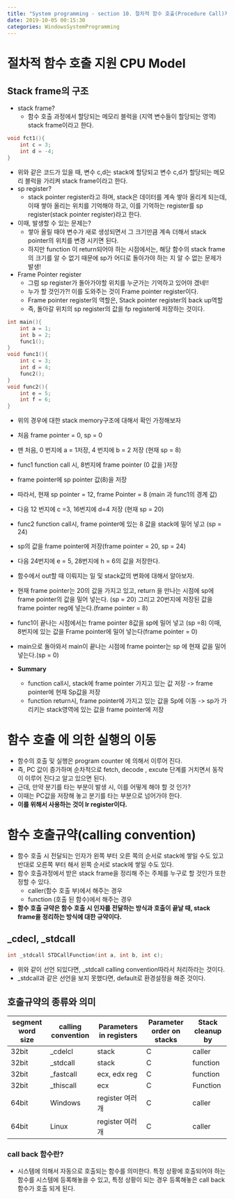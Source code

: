 ```yaml
---
title: "System programming - section 10. 절차적 함수 호출(Procedure Call)지원 CPU모델"
date: 2019-10-05 00:15:30
categories: WindowsSystemProgramming
---
```


# 절차적 함수 호출 지원 CPU Model

## Stack frame의 구조
- stack frame?
    - 함수 호출 과정에서 할당되는 메모리 블럭을 (지역 변수들이 할당되는 영역) stack frame이라고 한다.
```c++
void fct1(){
    int c = 3;
    int d = -4;
}
```

- 위와 같은 코드가 있을 때, 변수 c,d는 stack에 할당되고 변수 c,d가 할당되는 메모리 블럭을 가리켜 stack frame이라고 한다.
- sp register?
    - stack pointer register라고 하며, stack은 데이터를 계속 쌓아 올리게 되는데, 이때 쌓아 올리는 위치를 기억해야 하고, 이를 기억하는 register를 sp register(stack pointer register)라고 한다.
- 이때, 발생할 수 있는 문제는?
    -  쌓아 올릴 때야 변수가 새로 생성되면서 그 크기만큼 계속 더해서 stack pointer의 위치를 변경 시키면 된다.
    - 하지만 function 이 return되어야 하는 시점에서는, 해당 함수의 stack frame의 크기를 알 수 없기 때문에 sp가 어디로 돌아가야 하는 지 알 수 없는 문제가 발생!
- Frame Pointer register
    - 그럼 sp register가 돌아가야할 위치를 누군가는 기억하고 있어야 겠네!!
    - 누가 할 것인가?! 이를 도와주는 것이 Frame pointer register이다.
    - Frame pointer register의 역할은, Stack pointer register의 back up역할
    - 즉, 돌아갈 위치의 sp register의 값을 fp register에 저장하는 것이다.
```c++
int main(){
    int a = 1;
    int b = 2;
    func1();
}
void func1(){
    int c = 3;
    int d = 4;
    func2();
}
void func2(){
    int e = 5;
    int f = 6;
}
```

- 위의 경우에 대한 stack memory구조에 대해서 확인 가정해보자
- 처음 frame pointer = 0, sp = 0
- 맨 처음, 0 번지에 a = 1저장, 4 번지에 b = 2 저장 (현재 sp = 8)
- func1 function call 시, 8번지에 frame pointer (0 값을 )저장
- frame pointer에 sp pointer 값(8)을 저장
- 따라서, 현재 sp pointer = 12, frame Pointer = 8 (main 과 func1의 경계 값)
- 다음 12 번지에 c =3, 16번지에 d=4 저장 (현재 sp = 20)
- func2 function call시, frame pointer에 있는 8 값을 stack에 밀어 넣고 (sp = 24)
- sp의 값을 frame pointer에 저장(frame pointer = 20, sp = 24)
- 다음 24번지에 e = 5, 28번지에 h = 6의 값을 저장한다.
- 함수에서 out할 때 이뤄지는 일 및 stack값의 변화에 대해서 알아보자.
- 현재 frame pointer는 20의 값을 가지고 있고, return 을 만나는 시점에 sp에 frame pointer의 값을 밀어 넣는다. (sp = 20) 그리고 20번지에 저장된 값을 frame pointer reg에 넣는다.(frame pointer = 8)
- func1이 끝나는 시점에서는 frame pointer 8값을 sp에 밀어 넣고 (sp =8) 이때, 8번지에 있는 값을 Frame pointer에 밀어 넣는다(frame pointer = 0)
- main으로 돌아와서 main이 끝나는 시점에 frame pointer는 sp 에 현재 값을 밀어 넣는다.(sp = 0)

- **Summary**
    - function call시, stack에 frame pointer 가지고 있는 값 저장 -> frame pointer에 현재 Sp값을 저장
    - function return시, frame pointer에 가지고 있는 값을 Sp에 이동 -> sp가 가리키는 stack영역에 있는 값을 frame pointer에 저장

# 함수 호출 에 의한 실행의 이동
- 함수의 호출 및 실행은 program counter 에 의해서 이루어 진다.
- 즉, PC 값이 증가하며 순차적으로 fetch, decode , excute 단계를 거치면서 동작이 이루어 진다고 알고 있으면 된다.
- 근데, 만약 분기를 타는 부분이 발생 시, 이를 어떻게 해야 할 것 인가?
- 이때는 PC값을 저장해 놓고 분기를 타는 부분으로 넘어가야 한다.
- **이를 위해서 사용하는 것이 lr register이다.**

# 함수 호출규약(calling convention)
- 함수 호출 시 전달되는 인자가 왼쪽 부터 오른 쪽의 순서로 stack에 쌓일 수도 있고 반대로 오른쪽 부터 해서 왼쪽 순서로 stack에 쌓일 수도 있다.
- 함수 호출과정에서 받은 stack frame을 정리해 주는 주체를 누구로 할 것인가 또한 정할 수 있다.
    - caller(함수 호출 부)에서 해주는 경우
    - function (호출 된 함수)에서 해주는 경우
- **함수 호출 규약은 함수 호출 시 인자를 전달하는 방식과 호출이 끝날 때, stack frame을 정리하는 방식에 대한 규약이다.**

## _cdecl, _stdcall
```c++
int _stdcall STDCallFunction(int a, int b, int c);
```
- 위와 같이 선언 되있다면, _stdcall calling convention따라서 처리하라는 것이다.
- _stdcall과 같은 선언을 보지 못했다면, default로 환경설정을 해준 것이다.

## 호출규약의 종류와 의미
| segment word size| calling convention | Parameters in registers | Parameter order on stacks | Stack cleanup by |
| --- | --- | --- | --- | --- |
| 32bit | _cdelcl | stack | C | caller |
| 32bit | _stdcall | stack | C | function |
| 32bit | _fastcall | ecx, edx reg | C | function |
| 32bit | _thiscall | ecx | C | Function |
| 64bit | Windows  | register 여러개 | C | caller |
| 64bit | Linux | register 여러개 | C | caller |

### call back 함수란?
- 시스템에 의해서 자동으로 호출되는 함수를 의미한다. 특정 상황에 호출되어야 하는 함수를 시스템에 등록해놓을 수 있고, 특정 상황이 되는 경우 등록해놓은 call back함수가 호출 되게 된다.
